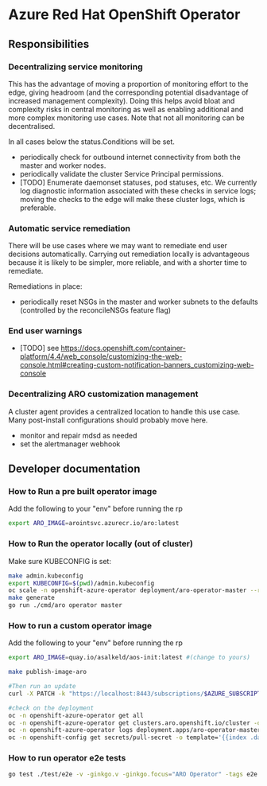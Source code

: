 # Azure Red Hat OpenShift Operator

## Responsibilities

### Decentralizing service monitoring

This has the advantage of moving a proportion of monitoring effort to the edge,
giving headroom (and the corresponding potential disadvantage of increased
management complexity).  Doing this helps avoid bloat and complexity risks in
central monitoring as well as enabling additional and more complex monitoring
use cases.  Note that not all monitoring can be decentralised.

In all cases below the status.Conditions will be set.

* periodically check for outbound internet connectivity from both the master and
  worker nodes.
* periodically validate the cluster Service Principal permissions.
* [TODO] Enumerate daemonset statuses, pod statuses, etc.  We currently log
  diagnostic information associated with these checks in service logs; moving
  the checks to the edge will make these cluster logs, which is preferable.

### Automatic service remediation

There will be use cases where we may want to remediate end user decisions
automatically. Carrying out remediation locally is advantageous because it is
likely to be simpler, more reliable, and with a shorter time to remediate.

Remediations in place:
* periodically reset NSGs in the master and worker subnets to the defaults (controlled by the reconcileNSGs feature flag)

### End user warnings

* [TODO] see https://docs.openshift.com/container-platform/4.4/web_console/customizing-the-web-console.html#creating-custom-notification-banners_customizing-web-console

### Decentralizing ARO customization management

A cluster agent provides a centralized location to handle this use case.  Many
post-install configurations should probably move here.

* monitor and repair mdsd as needed
* set the alertmanager webhook

## Developer documentation

### How to Run a pre built operator image

Add the following to your "env" before running the rp
```sh
export ARO_IMAGE=arointsvc.azurecr.io/aro:latest
```

### How to Run the operator locally (out of cluster)

Make sure KUBECONFIG is set:
```sh
make admin.kubeconfig
export KUBECONFIG=$(pwd)/admin.kubeconfig
oc scale -n openshift-azure-operator deployment/aro-operator-master --replicas=0
make generate
go run ./cmd/aro operator master
```

### How to run a custom operator image

Add the following to your "env" before running the rp
```sh
export ARO_IMAGE=quay.io/asalkeld/aos-init:latest #(change to yours)
```

```sh
make publish-image-aro

#Then run an update
curl -X PATCH -k "https://localhost:8443/subscriptions/$AZURE_SUBSCRIPTION_ID/resourceGroups/$RESOURCEGROUP/providers/Microsoft.RedHatOpenShift/openShiftClusters/$CLUSTER?api-version=admin" --header "Content-Type: application/json" -d "{}"

#check on the deployment
oc -n openshift-azure-operator get all
oc -n openshift-azure-operator get clusters.aro.openshift.io/cluster -o yaml
oc -n openshift-azure-operator logs deployment.apps/aro-operator-master
oc -n openshift-config get secrets/pull-secret -o template='{{index .data ".dockerconfigjson"}}' | base64 -d
```

### How to run operator e2e tests

```sh
go test ./test/e2e -v -ginkgo.v -ginkgo.focus="ARO Operator" -tags e2e
```
